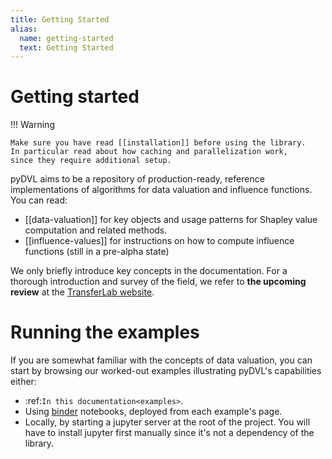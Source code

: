 ```yaml
---
title: Getting Started
alias: 
  name: getting-started
  text: Getting Started
---
```


# Getting started

!!! Warning

    Make sure you have read [[installation]] before using the library. 
    In particular read about how caching and parallelization work,
    since they require additional setup.

pyDVL aims to be a repository of production-ready, reference implementations of
algorithms for data valuation and influence functions. You can read:

* [[data-valuation]] for key objects and usage patterns for Shapley value
  computation and related methods.
* [[influence-values]] for instructions on how to compute influence functions (still
  in a pre-alpha state)

We only briefly introduce key concepts in the documentation. For a thorough
introduction and survey of the field, we refer to **the upcoming review** at the
[TransferLab website](https://transferlab.appliedai.de/reviews/data-valuation).

# Running the examples

If you are somewhat familiar with the concepts of data valuation, you can start
by browsing our worked-out examples illustrating pyDVL's capabilities either:

- :ref:`In this documentation<examples>`.
- Using [binder](https://mybinder.org/>) notebooks, deployed from each
  example's page.
- Locally, by starting a jupyter server at the root of the project. You will
  have to install jupyter first manually since it's not a dependency of the
  library.
